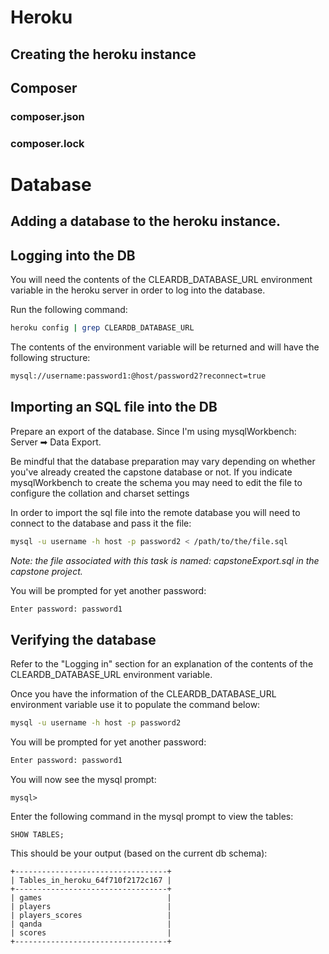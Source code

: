 # Heroku

## Creating the heroku instance



## Composer

### composer.json

### composer.lock

# Database

## Adding a database to the heroku instance.

## Logging into the DB

You will need the contents of the CLEARDB_DATABASE_URL environment variable in the heroku server in order to log into the database.

Run the following command:
```bash
heroku config | grep CLEARDB_DATABASE_URL
```
The contents of the environment variable will be returned and will have the following structure:
```bash
mysql://username:password1:@host/password2?reconnect=true
```

## Importing an SQL file into the DB

Prepare an export of the database. Since I'm using mysqlWorkbench: Server ➡ Data Export. 

Be mindful that the database preparation may vary depending on whether you've already created the capstone database or not. If you indicate mysqlWorkbench to create the schema you may need to edit the file to configure the collation and charset settings

In order to import the sql file into the remote database you will need to connect to the database and pass it the file:
```bash
mysql -u username -h host -p password2 < /path/to/the/file.sql
```

_Note: the file associated with this task is named: capstoneExport.sql in the capstone project._

You will be prompted for yet another password:
```bash
Enter password: password1
```

## Verifying the database

Refer to the "Logging in" section for an explanation of the contents of the CLEARDB_DATABASE_URL environment variable.

Once you have the information of the CLEARDB_DATABASE_URL environment variable use it to populate the command below:
```bash
mysql -u username -h host -p password2
```

You will be prompted for yet another password:
```bash
Enter password: password1
```

You will now see the mysql prompt:
```mysql
mysql>
```
Enter the following command in the mysql prompt to view the tables:
```mysql
SHOW TABLES;
```
This should be your output (based on the current db schema):
```mysql
+----------------------------------+
| Tables_in_heroku_64f710f2172c167 |
+----------------------------------+
| games                            |
| players                          |
| players_scores                   |
| qanda                            |
| scores                           |
+----------------------------------+
```